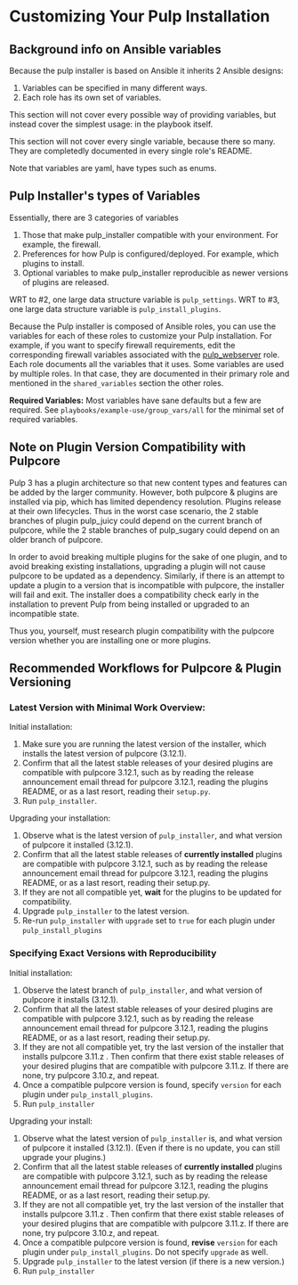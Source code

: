 Customizing Your Pulp Installation
==================================

Background info on Ansible variables
------------------------------------

Because the pulp installer is based on Ansible it inherits 2 Ansible designs:

1. Variables can be specified in many different ways.
2. Each role has its own set of variables.

This section will not cover every possible way of providing variables, but instead cover the
simplest usage: in the playbook itself.

This section will not cover every single variable, because there so many. They are completedly
documented in every single role's README.

Note that variables are yaml, have types such as enums.

Pulp Installer's types of Variables
-----------------------------------
Essentially, there are 3 categories of variables
1. Those that make pulp_installer compatible with your environment. For example, the firewall.
2. Preferences for how Pulp is configured/deployed. For example, which plugins to install.
3. Optional variables to make pulp_installer reproducible as newer versions of plugins are released.

WRT to #2, one large data structure variable is `pulp_settings`.
WRT to #3, one large data structure variable is `pulp_install_plugins`.

Because the Pulp installer is composed of Ansible roles, you can use the variables for each of these roles to customize your Pulp installation.
For example, if you want to specify firewall requirements, edit the corresponding firewall variables associated with the [pulp_webserver](https://pulp-installer.readthedocs.io/en/latest/roles/pulp_webserver/#pulp_webserver) role.
Each role documents all the variables that it uses. Some variables are
used by multiple roles. In that case, they are documented in their primary role and mentioned in
the `shared_variables` section the other roles.

**Required Variables:**
Most variables have sane defaults but a few are required. See ``playbooks/example-use/group_vars/all`` for
the minimal set of required variables.


Note on Plugin Version Compatibility with Pulpcore
--------------------------------------------------

Pulp 3 has a plugin architecture so that new content types and features can be added by the
larger community. However, both pulpcore & plugins are installed via pip, which has limited
dependency resolution. Plugins release at their own lifecycles. Thus in the worst case scenario, the
2 stable branches of plugin pulp_juicy could depend on the current branch of pulpcore, while the 2
stable branches of pulp_sugary could depend on an older branch of pulpcore.

In order to avoid breaking multiple plugins for the sake of one plugin, and to avoid breaking existing
installations, upgrading a plugin will not cause pulpcore to be updated as a dependency. Similarly,
if there is an attempt to update a plugin to a version that is incompatible with pulpcore, the installer
will fail and exit. The installer does a compatibility check early in the installation to prevent Pulp
from being installed or upgraded to an incompatible state.

Thus you, yourself, must research plugin compatibility with the pulpcore version whether you are
installing one or more plugins.

Recommended Workflows for Pulpcore & Plugin Versioning
------------------------------------------------------

### Latest Version with Minimal Work Overview:

Initial installation:

1. Make sure you are running the latest version of the installer, which installs the latest version
   of pulpcore (3.12.1).
1. Confirm that all the latest stable releases of your desired plugins are compatible with pulpcore
   3.12.1, such as by reading the release announcement email thread for pulpcore 3.12.1, reading the
plugins README, or as a last resort, reading their `setup.py`.
1. Run `pulp_installer`.

Upgrading your installation:

1. Observe what is the latest version of `pulp_installer`, and what version of pulpcore it installed
   (3.12.1).
1. Confirm that all the latest stable releases of **currently installed** plugins are compatible
   with pulpcore 3.12.1, such as by reading the release announcement email thread for pulpcore 3.12.1,
reading the plugins README, or as a last resort, reading their setup.py.
1. If they are not all compatible yet, **wait** for the plugins to be updated for
   compatibility.
1. Upgrade `pulp_installer` to the latest version.
1. Re-run `pulp_installer` with `upgrade` set to `true` for each plugin under
   `pulp_install_plugins`

### Specifying Exact Versions with Reproducibility

Initial installation:

1. Observe the latest branch of `pulp_installer`, and what version of pulpcore it installs (3.12.1).
1. Confirm that all the latest stable releases of your desired plugins are compatible with pulpcore
   3.12.1, such as by reading the release announcement email thread for pulpcore 3.12.1, reading the
plugins README, or as a last resort, reading their setup.py.
1. If they are not all compatible yet, try the last version of the installer that installs pulpcore
   3.11.z . Then confirm that there exist stable releases of your desired plugins that are compatible
with pulpcore 3.11.z. If there are none, try pulpcore 3.10.z, and repeat.
1. Once a compatible pulpcore version is found, specify `version` for each plugin under
   `pulp_install_plugins`.
1. Run `pulp_installer`

Upgrading your install:

1. Observe what the latest version of `pulp_installer` is, and what version of pulpcore it installed
   (3.12.1). (Even if there is no update, you can still upgrade your plugins.)
1. Confirm that all the latest stable releases of **currently installed** plugins are compatible
   with pulpcore 3.12.1, such as by reading the release announcement email thread for pulpcore 3.12.1,
reading the plugins README, or as a last resort, reading their setup.py.
1. If they are not all compatible yet, try the last version of the installer that installs pulpcore
   3.11.z . Then confirm that there exist stable releases of your desired plugins that are compatible
with pulpcore 3.11.z. If there are none, try pulpcore 3.10.z, and repeat.
1. Once a compatible pulpcore version is found, **revise** `version` for each plugin under
   `pulp_install_plugins`. Do not specify `upgrade` as well.
1. Upgrade `pulp_installer` to the latest version (if there is a new version.)
1. Run `pulp_installer`

